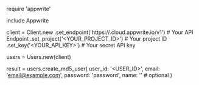 require 'appwrite'

include Appwrite

client = Client.new
    .set_endpoint('https://<REGION>.cloud.appwrite.io/v1') # Your API Endpoint
    .set_project('<YOUR_PROJECT_ID>') # Your project ID
    .set_key('<YOUR_API_KEY>') # Your secret API key

users = Users.new(client)

result = users.create_md5_user(
    user_id: '<USER_ID>',
    email: 'email@example.com',
    password: 'password',
    name: '<NAME>' # optional
)
